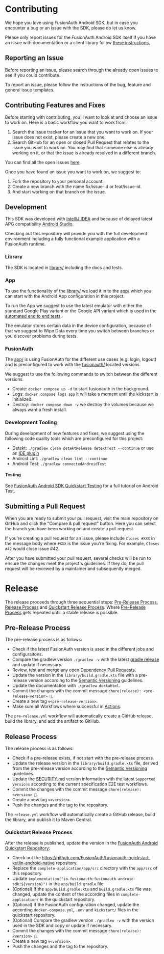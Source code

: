 # Contributing
<!--
tag::forDocSiteContributing[]
-->
We hope you love using FusionAuth Android SDK, but in case you encounter a bug or an issue with the SDK, please do let us know.

Please only report issues for the FusionAuth Android SDK itself if you have an issue with documentation or a client library follow [these instructions.](https://github.com/FusionAuth/fusionauth-issues)

## Reporting an Issue

Before reporting an issue, please search through the already open issues to see if you could contribute.

To report an issue, please follow the instructions of the bug, feature and general issue templates.

## Contributing Features and Fixes

Before starting with contributing, you'll want to look at and choose an issue to work on. Here is a basic workflow you want to work from:

1. Search the issue tracker for an issue that you want to work on. If your issue does not exist, please create a new one.
2. Search GitHub for an open or closed Pull Request that relates to the issue you want to work on. You may find that someone else is already working on it, or that the issue is already resolved in a different branch.

You can find all the open issues [here](https://github.com/FusionAuth/fusionauth-android-sdk/issues).

Once you have found an issue you want to work on, we suggest to:

1. Fork the repository to your personal account.
2. Create a new branch with the name fix/issue-id or feat/issue-id.
3. And start working on that branch on the issue.

## Development

This SDK was developed with [IntelliJ IDEA](https://www.jetbrains.com/idea/) and because of delayed latest APG compatibility [Android Studio](https://developer.android.com/studio).

Checking out this repository will provide you with the full development environment including a fully functional example application with a FusionAuth runtime.

### Library

The SDK is located in [library/](library) including the docs and tests.

### App

To use the functionality of the [library/](library) we load it in to the [app/](app) which you can start with the Android App configuration in this project.

To run the App we suggest to use the latest emulator with either the standard Google Play variant or the Google API variant which is used in the [automated end to end tests](.github/workflows).

The emulator stores certain data in the device configuration, because of that we suggest to Wipe Data every time you switch between branches or you discover problems during tests.

### FusionAuth

The [app/](app) is using FusionAuth for the different use cases (e.g. login, logout) and is preconfigured to work with the [fusionauth/](fusionauth) located versions.

We suggest to use the following commands to switch between the different versions.

* Create: `docker compose up -d` to start fusionauth in the background.
* Logs: `docker compose logs app` it will take a moment until the kickstart is initialized.
* Destroy: `docker compose down -v` we destroy the volumes because we always want a fresh install.

### Development Tooling

During development of new features and fixes, we suggest using the following code quality tools which are preconfigured for this project:
* Detekt: `./gradlew clean detektRelease detektTest --continue` or use an [IDE plugin](https://plugins.jetbrains.com/plugin/10761-detekt)
* Android Lint: `./gradlew clean lint --continue` 
* Android Test: `./gradlew connectedAndroidTest`

#### Testing

See [FusionAuth Android SDK Quickstart Testing](https://github.com/FusionAuth/fusionauth-quickstart-kotlin-android-native/blob/main/TESTING.md) for a full tutorial on Android Test.

## Submitting a Pull Request

When you are ready to submit your pull request, visit the main repository on GitHub and click the "Compare & pull request" button. Here you can select the branch you have been working on and create a pull request.

If you're creating a pull request for an issue, please include `Closes #XXX` in the message body where `#XXX` is the issue you're fixing. For example, `Closes #42` would close issue #42.

After you have submitted your pull request, several checks will be run to ensure the changes meet the project's guidelines. If they do, the pull request will be reviewed by a maintainer and subsequently merged.
<!--
end::forDocSiteContributing[]
-->

# Release
<!--
tag::forDocSiteRelease[]
-->
The release proceeds through three sequential steps: [Pre-Release Process](#pre-release-process), [Release Process](#release-process) and [Quickstart Release Process](#quickstart-release-process). Where [Pre-Release Process](#pre-release-process) gets repeated untill a stable release is possible.

## Pre-Release Process

The pre-release process is as follows:
- Check if the latest FusionAuth version is used in the different jobs and configuraitons.
- Compare the gradlew version `./gradlew -v` with the latest [gradle release](https://gradle.org/releases/) and update if necessary.
- Review, test and merge any open [Dependency Pull Requests](https://github.com/FusionAuth/fusionauth-android-sdk/pulls).
- Update the version in the `library/build.gradle.kts` file with a pre-release version according to the [Semantic Versioning](https://semver.org/) guidelines.
- Update the documentation with `./gradlew dokkaHtml`.
- Commit the changes with the commit message `chore(release): <pre-release-version> 🎉`.
- Create a new tag `v<pre-release-version>`.
- Make sure all Workflows where successful in [Actions](https://github.com/FusionAuth/fusionauth-android-sdk/actions).

The `pre-release.yml` workflow will automatically create a GitHub release, build the library, and add the artifact to GitHub.

## Release Process

The release process is as follows:
- Check if a pre-release exists, if not start with the pre-release process.
- Update the release version in the `library/build.gradle.kts` file, derived from the pre-release version according to the [Semantic Versioning](https://semver.org/) guidelines.
- Update the [SECURITY.md](SECURITY.md) version information with the latest `Supported Versions` according to the current specification E2E test workflows.
- Commit the changes with the commit message `chore(release): <version> 🎉`.
- Create a new tag `v<version>`.
- Push the changes and the tag to the repository.

The `release.yml` workflow will automatically create a GitHub release, build the library, and publish it to Maven Central.

### Quickstart Release Process

After the release is published, update the version in the [FusionAuth Android Quickstart Repository](https://github.com/FusionAuth/fusionauth-quickstart-java-android-fusionauth-sdk/):
- Check out the https://github.com/FusionAuth/fusionauth-quickstart-kotlin-android-native repository.
- Replace the `complete-application/app/src` directory with the `app/src` of this repository.
- Update `implementation("io.fusionauth:fusionauth-android-sdk:${version}")` in the `app/build.gradle` file.
- (Optional) If the `app/build.gradle.kts` and `build.gradle.kts` file was changed, update the content of the according files in `complete-application/` in the quickstart repository.
- (Optional) If the FusionAuth configuration changed, update the according `docker-compose.yml`, `.env` and `kickstart/` files in the quickstart repository.
- (Optional) Compare the gradlew version `./gradlew -v` with the version used in the SDK and copy or update if necessary.
- Commit the changes with the commit message `chore(release): <version> 🎉`.
- Create a new tag `v<version>`.
- Push the changes and the tag to the repository.
<!--
end::forDocSiteRelease[]
-->
